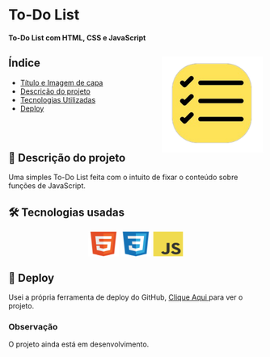 # To-Do List

#### To-Do List com HTML, CSS e JavaScript

<div style="display: inline_block">

<img src="./src/img/image-logo.png" width="200px" align="right"/>

## Índice

- [Título e Imagem de capa](#To-Do-List)
- [Descrição do projeto](#Descrição-do-projeto)
- [Tecnologias Utilizadas](#Tecnologias-Utilizadas)
- [Deploy](#Deploy)

</div>

<br>
<br>

## 📄 Descrição do projeto

Uma simples To-Do List feita com o intuito de fixar o conteúdo sobre funções de JavaScript.

## 🛠 Tecnologias usadas

<div align="center">
  <img align="center" alt="Misla-HTML" height="50" width="60" src="https://raw.githubusercontent.com/devicons/devicon/master/icons/html5/html5-original.svg">
 <img align="center" alt="Misla-CSS" height="50" width="60" src="https://raw.githubusercontent.com/devicons/devicon/master/icons/css3/css3-original.svg">
 <img align="center" alt="Misla-JavaScript" height="50" width="60" src="https://raw.githubusercontent.com/devicons/devicon/master/icons/javascript/javascript-original.svg">
</div>

## 🚀 Deploy
 
Usei a própria ferramenta de deploy do GitHub, <a href= "https://wwwmisla.github.io/to-do-list/" target="_blank"> Clique Aqui </a> para ver o projeto.

### Observação

O projeto ainda está em desenvolvimento.